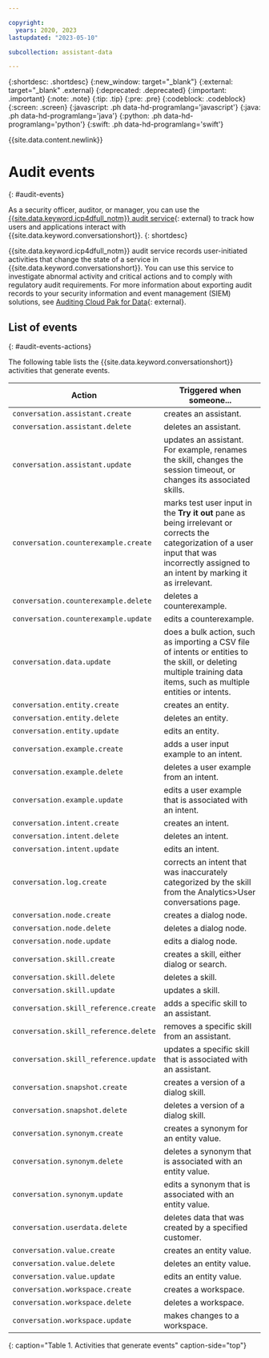 ```yaml
---

copyright:
  years: 2020, 2023
lastupdated: "2023-05-10"

subcollection: assistant-data

---
```


{:shortdesc: .shortdesc}
{:new_window: target="_blank"}
{:external: target="_blank" .external}
{:deprecated: .deprecated}
{:important: .important}
{:note: .note}
{:tip: .tip}
{:pre: .pre}
{:codeblock: .codeblock}
{:screen: .screen}
{:javascript: .ph data-hd-programlang='javascript'}
{:java: .ph data-hd-programlang='java'}
{:python: .ph data-hd-programlang='python'}
{:swift: .ph data-hd-programlang='swift'}

{{site.data.content.newlink}}

# Audit events
{: #audit-events}

As a security officer, auditor, or manager, you can use the [{{site.data.keyword.icp4dfull_notm}} audit service](https://www.ibm.com/docs/en/cloud-paks/cp-data/latest?topic=considerations-auditing-cloud-pak-data){: external} to track how users and applications interact with {{site.data.keyword.conversationshort}}.
{: shortdesc}

{{site.data.keyword.icp4dfull_notm}} audit service records user-initiated activities that change the state of a service in {{site.data.keyword.conversationshort}}. You can use this service to investigate abnormal activity and critical actions and to comply with regulatory audit requirements. For more information about exporting audit records to your security information and event management (SIEM) solutions, see [Auditing Cloud Pak for Data](https://www.ibm.com/docs/en/cloud-paks/cp-data/latest?topic=considerations-auditing-cloud-pak-data){: external}.

## List of events
{: #audit-events-actions}

The following table lists the {{site.data.keyword.conversationshort}} activities that generate events.

| Action                                          | Triggered when someone...       |
|-------------------------------------------------|---------------------------------|
| `conversation.assistant.create` | creates an assistant. |
| `conversation.assistant.delete` | deletes an assistant. |
| `conversation.assistant.update` | updates an assistant. For example, renames the skill, changes the session timeout, or changes its associated skills. |
| `conversation.counterexample.create` | marks test user input in the **Try it out** pane as being irrelevant or corrects the categorization of a user input that was incorrectly assigned to an intent by marking it as irrelevant. |
| `conversation.counterexample.delete` | deletes a counterexample. |
| `conversation.counterexample.update` | edits a counterexample. |
| `conversation.data.update` | does a bulk action, such as importing a CSV file of intents or entities to the skill, or deleting multiple training data items, such as multiple entities or intents. |
| `conversation.entity.create` | creates an entity. |
| `conversation.entity.delete` | deletes an entity. |
| `conversation.entity.update` | edits an entity. |
| `conversation.example.create` | adds a user input example to an intent. |
| `conversation.example.delete` | deletes a user example from an intent. |
| `conversation.example.update` | edits a user example that is associated with an intent. |
| `conversation.intent.create` | creates an intent. |
| `conversation.intent.delete` | deletes an intent. |
| `conversation.intent.update` | edits an intent. |
| `conversation.log.create` | corrects an intent that was inaccurately categorized by the skill from the Analytics>User conversations page. |
| `conversation.node.create` | creates a dialog node. |
| `conversation.node.delete` | deletes a dialog node. |
| `conversation.node.update` | edits a dialog node. |
| `conversation.skill.create` | creates a skill, either dialog or search. |
| `conversation.skill.delete` | deletes a skill. |
| `conversation.skill.update` | updates a skill. |
| `conversation.skill_reference.create` | adds a specific skill to an assistant. |
| `conversation.skill_reference.delete` | removes a specific skill from an assistant. |
| `conversation.skill_reference.update` | updates a specific skill that is associated with an assistant. |
| `conversation.snapshot.create` | creates a version of a dialog skill. |
| `conversation.snapshot.delete` | deletes a version of a dialog skill. |
| `conversation.synonym.create` | creates a synonym for an entity value. |
| `conversation.synonym.delete` | deletes a synonym that is associated with an entity value. |
| `conversation.synonym.update` | edits a synonym that is associated with an entity value. |
| `conversation.userdata.delete` | deletes data that was created by a specified customer. |
| `conversation.value.create` | creates an entity value. |
| `conversation.value.delete` | deletes an entity value. |
| `conversation.value.update` | edits an entity value. |
| `conversation.workspace.create` | creates a workspace. |
| `conversation.workspace.delete` | deletes a workspace. |
| `conversation.workspace.update` | makes changes to a workspace. |
{: caption="Table 1. Activities that generate events" caption-side="top"}
